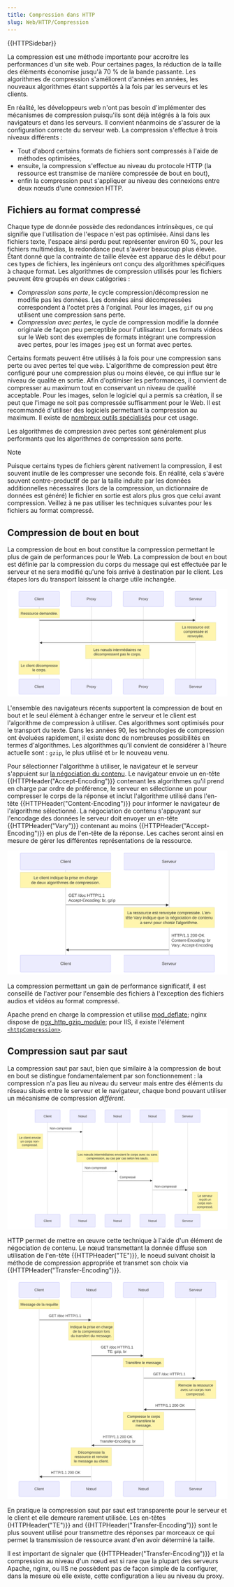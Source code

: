 ```yaml
---
title: Compression dans HTTP
slug: Web/HTTP/Compression
---
```


{{HTTPSidebar}}

La compression est une méthode importante pour accroitre les performances d'un site web. Pour certaines pages, la réduction de la taille des éléments économise jusqu'à 70 % de la bande passante. Les algorithmes de compression s'améliorent d'années en années, les nouveaux algorithmes étant supportés à la fois par les serveurs et les clients.

En réalité, les développeurs web n'ont pas besoin d'implémenter des mécanismes de compression puisqu'ils sont déjà intégrés à la fois aux navigateurs et dans les serveurs. Il convient néanmoins de s'assurer de la configuration correcte du serveur web. La compression s'effectue à trois niveaux différents :

- Tout d'abord certains formats de fichiers sont compressés à l'aide de méthodes optimisées,
- ensuite, la compression s'effectue au niveau du protocole HTTP (la ressource est transmise de manière compressée de bout en bout),
- enfin la compression peut s'appliquer au niveau des connexions entre deux nœuds d'une connexion HTTP.

## Fichiers au format compressé

Chaque type de donnée possède des redondances intrinsèques, ce qui signifie que l'utilisation de l'espace n'est pas optimisée. Ainsi dans les fichiers texte, l'espace ainsi perdu peut représenter environ 60 %, pour les fichiers multimédias, la redondance peut s'avérer beaucoup plus élevée. Étant donné que la contrainte de taille élevée est apparue dès le début pour ces types de fichiers, les ingénieurs ont conçu des algorithmes spécifiques à chaque format. Les algorithmes de compression utilisés pour les fichiers peuvent être groupés en deux catégories :

- _Compression sans perte_, le cycle compression/décompression ne modifie pas les données. Les données ainsi décompressées correspondent à l'octet près à l'original.
  Pour les images, `gif` ou `png` utilisent une compression sans perte.
- _Compression avec pertes_, le cycle de compression modifie la donnée originale de façon peu perceptible pour l'utilisateur.
  Les formats vidéos sur le Web sont des exemples de formats intégrant une compression avec pertes, pour les images `jpeg` est un format avec pertes.

Certains formats peuvent être utilisés à la fois pour une compression sans perte ou avec pertes tel que `webp`. L'algorithme de compression peut être configuré pour une compression plus ou moins élevée, ce qui influe sur le niveau de qualité en sortie. Afin d'optimiser les performances, il convient de compresser au maximum tout en conservant un niveau de qualité acceptable. Pour les images, selon le logiciel qui a permis sa création, il se peut que l'image ne soit pas compressée suffisamment pour le Web. Il est recommandé d'utiliser des logiciels permettant la compression au maximum. Il existe de [nombreux outils spécialisés](https://www.creativebloq.com/design/image-compression-tools-1132865) pour cet usage.

Les algorithmes de compression avec pertes sont généralement plus performants que les algorithmes de compression sans perte.

> [!NOTE]
> Puisque certains types de fichiers gèrent nativement la compression, il est souvent inutile de les compresser une seconde fois. En réalité, cela s'avère souvent contre-productif de par la taille induite par les données additionnelles nécessaires (lors de la compression, un dictionnaire de données est généré) le fichier en sortie est alors plus gros que celui avant compression. Veillez à ne pas utiliser les techniques suivantes pour les fichiers au format compressé.

## Compression de bout en bout

La compression de bout en bout constitue la compression permettant le plus de gain de performances pour le Web. La compression de bout en bout est définie par la compression du corps du message qui est effectuée par le serveur et ne sera modifié qu'une fois arrivé à destination par le client. Les étapes lors du transport laissent la charge utile inchangée.

![Séquence du serveur au client mettant en œuvre la compression de bout en bout](httpenco1.svg)

L'ensemble des navigateurs récents supportent la compression de bout en bout et le seul élément à échanger entre le serveur et le client est l'algorithme de compression à utiliser. Ces algorithmes sont optimisés pour le transport du texte. Dans les années 90, les technologies de compression ont évoluées rapidement, il existe donc de nombreuses possibilités en termes d'algorithmes. Les algorithmes qu'il convient de considérer à l'heure actuelle sont : `gzip`, le plus utilisé et `br` le nouveau venu.

Pour sélectionner l'algorithme à utiliser, le navigateur et le serveur s'appuient sur [la négociation du contenu](/fr/docs/Web/HTTP/Content_negotiation). Le navigateur envoie un en-tête {{HTTPHeader("Accept-Encoding")}} contenant les algorithmes qu'il prend en charge par ordre de préférence, le serveur en sélectionne un pour compresser le corps de la réponse et inclut l'algorithme utilisé dans l'en-tête {{HTTPHeader("Content-Encoding")}} pour informer le navigateur de l'algorithme sélectionné. La négociation de contenu s'appuyant sur l'encodage des données le serveur doit envoyer un en-tête {{HTTPHeader("Vary")}} contenant au moins {{HTTPHeader("Accept-Encoding")}} en plus de l'en-tête de la réponse. Les caches seront ainsi en mesure de gérer les différentes représentations de la ressource.

![Séquence de négociation de contenu échangeant les algorithmes de compression et les en-têtes associés](httpcompression1.svg)

La compression permettant un gain de performance significatif, il est conseillé de l'activer pour l'ensemble des fichiers à l'exception des fichiers audios et vidéos au format compressé.

Apache prend en charge la compression et utilise [mod_deflate](http://httpd.apache.org/docs/current/mod/mod_deflate.html); nginx dispose de [ngx_http_gzip_module](http://nginx.org/en/docs/http/ngx_http_gzip_module.html); pour IIS, il existe l'élément [`<httpCompression>`](https://www.iis.net/configreference/system.webserver/httpcompression).

## Compression saut par saut

La compression saut par saut, bien que similaire à la compression de bout en bout se distingue fondamentalement par son fonctionnement : la compression n'a pas lieu au niveau du serveur mais entre des éléments du réseau situés entre le serveur et le navigateur, chaque bond pouvant utiliser un mécanisme de compression _différent_.

![Compression saut par saut entre le serveur et le client](httpte1.svg)

HTTP permet de mettre en œuvre cette technique à l'aide d'un élément de négociation de contenu. Le nœud transmettant la donnée diffuse son utilisation de l'en-tête {{HTTPHeader("TE")}}, le noeud suivant choisit la méthode de compression appropriée et transmet son choix via {{HTTPHeader("Transfer-Encoding")}}.

![Diagramme de séquence détaillant les échanges d'en-têtes en compression saut par saut](httpcomp2.svg)

En pratique la compression saut par saut est transparente pour le serveur et le client et elle demeure rarement utilisée. Les en-têtes {HTTPHeader("TE")}} and {{HTTPHeader("Transfer-Encoding")}} sont le plus souvent utilisé pour transmettre des réponses par morceaux ce qui permet la transmission de ressource avant d'en avoir déterminé la taille.

Il est important de signaler que {{HTTPHeader("Transfer-Encoding")}} et la compression au niveau d'un nœud est si rare que la plupart des serveurs Apache, nginx, ou IIS ne possèdent pas de façon simple de la configurer, dans la mesure où elle existe, cette configuration a lieu au niveau du proxy.
